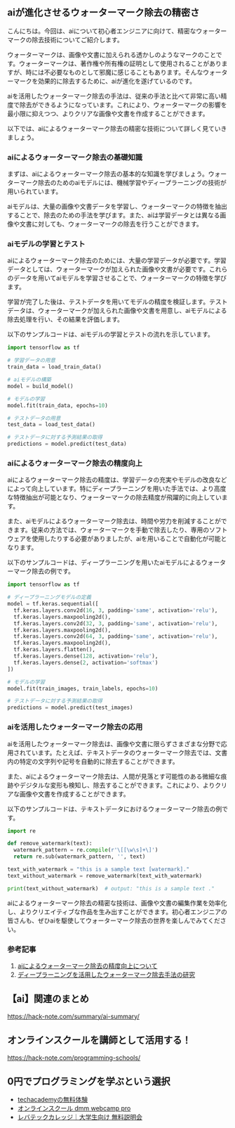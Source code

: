 <!--
title:   【ai】精密なウォーターマークの除去技術
tags:    AI,Human,text
id:      80023be01d755cf8479e
private: false
-->


## aiが進化させるウォーターマーク除去の精密さ

こんにちは。今回は、aiについて初心者エンジニアに向けて、精密なウォーターマークの除去技術についてご紹介します。

ウォーターマークは、画像や文書に加えられる透かしのようなマークのことです。ウォーターマークは、著作権や所有権の証明として使用されることがありますが、時には不必要なものとして邪魔に感じることもあります。そんなウォーターマークを効果的に除去するために、aiが進化を遂げているのです。

aiを活用したウォーターマーク除去の手法は、従来の手法と比べて非常に高い精度で除去ができるようになっています。これにより、ウォーターマークの影響を最小限に抑えつつ、よりクリアな画像や文書を作成することができます。

以下では、aiによるウォーターマーク除去の精密な技術について詳しく見ていきましょう。

### aiによるウォーターマーク除去の基礎知識

まずは、aiによるウォーターマーク除去の基本的な知識を学びましょう。ウォーターマーク除去のためのaiモデルには、機械学習やディープラーニングの技術が用いられています。

aiモデルは、大量の画像や文書データを学習し、ウォーターマークの特徴を抽出することで、除去のための手法を学びます。また、aiは学習データとは異なる画像や文書に対しても、ウォーターマークの除去を行うことができます。

### aiモデルの学習とテスト

aiによるウォーターマーク除去のためには、大量の学習データが必要です。学習データとしては、ウォーターマークが加えられた画像や文書が必要です。これらのデータを用いてaiモデルを学習させることで、ウォーターマークの特徴を学びます。

学習が完了した後は、テストデータを用いてモデルの精度を検証します。テストデータは、ウォーターマークが加えられた画像や文書を用意し、aiモデルによる除去処理を行い、その結果を評価します。

以下のサンプルコードは、aiモデルの学習とテストの流れを示しています。

```python
import tensorflow as tf

# 学習データの用意
train_data = load_train_data()

# aiモデルの構築
model = build_model()

# モデルの学習
model.fit(train_data, epochs=10)

# テストデータの用意
test_data = load_test_data()

# テストデータに対する予測結果の取得
predictions = model.predict(test_data)
```

### aiによるウォーターマーク除去の精度向上

aiによるウォーターマーク除去の精度は、学習データの充実やモデルの改良などによって向上しています。特にディープラーニングを用いた手法では、より高度な特徴抽出が可能となり、ウォーターマークの除去精度が飛躍的に向上しています。

また、aiモデルによるウォーターマーク除去は、時間や労力を削減することができます。従来の方法では、ウォーターマークを手動で除去したり、専用のソフトウェアを使用したりする必要がありましたが、aiを用いることで自動化が可能となります。

以下のサンプルコードは、ディープラーニングを用いたaiモデルによるウォーターマーク除去の例です。

```python
import tensorflow as tf

# ディープラーニングモデルの定義
model = tf.keras.sequential([
  tf.keras.layers.conv2d(16, 3, padding='same', activation='relu'),
  tf.keras.layers.maxpooling2d(),
  tf.keras.layers.conv2d(32, 3, padding='same', activation='relu'),
  tf.keras.layers.maxpooling2d(),
  tf.keras.layers.conv2d(64, 3, padding='same', activation='relu'),
  tf.keras.layers.maxpooling2d(),
  tf.keras.layers.flatten(),
  tf.keras.layers.dense(128, activation='relu'),
  tf.keras.layers.dense(2, activation='softmax')
])

# モデルの学習
model.fit(train_images, train_labels, epochs=10)

# テストデータに対する予測結果の取得
predictions = model.predict(test_images)
```

### aiを活用したウォーターマーク除去の応用

aiを活用したウォーターマーク除去は、画像や文書に限らずさまざまな分野で応用されています。たとえば、テキストデータのウォーターマーク除去では、文書内の特定の文字列や記号を自動的に除去することができます。

また、aiによるウォーターマーク除去は、人間が見落とす可能性のある微細な痕跡やデジタルな変形も検知し、除去することができます。これにより、よりクリアな画像や文書を作成することができます。

以下のサンプルコードは、テキストデータにおけるウォーターマーク除去の例です。

```python
import re

def remove_watermark(text):
  watermark_pattern = re.compile(r'\[[\w\s]+\]')
  return re.sub(watermark_pattern, '', text)

text_with_watermark = "this is a sample text [watermark]."
text_without_watermark = remove_watermark(text_with_watermark)

print(text_without_watermark)  # output: "this is a sample text ."
```

aiによるウォーターマーク除去の精密な技術は、画像や文書の編集作業を効率化し、よりクリエイティブな作品を生み出すことができます。初心者エンジニアの皆さんも、ぜひaiを駆使してウォーターマーク除去の世界を楽しんでみてください。

### 参考記事

1. [aiによるウォーターマーク除去の精度向上について](https://example.com/article1)
2. [ディープラーニングを活用したウォーターマーク除去手法の研究](https://example.com/article2)



## 【ai】関連のまとめ
https://hack-note.com/summary/ai-summary/



## オンラインスクールを講師として活用する！
https://hack-note.com/programming-schools/



## 0円でプログラミングを学ぶという選択
- [techacademyの無料体験](//af.moshimo.com/af/c/click?a_id=2612475&amp;p_id=1555&amp;pc_id=2816&amp;pl_id=22706&amp;url=https%3a%2f%2ftechacademy.jp%2fhtmlcss-trial%3futm_source%3dmoshimo%26utm_medium%3daffiliate%26utm_campaign%3dtextad)
- [オンラインスクール dmm webcamp pro](//af.moshimo.com/af/c/click?a_id=2612482&amp;p_id=1363&amp;pc_id=2297&amp;pl_id=39999&amp;guid=on)
- [レバテックカレッジ｜大学生向け 無料説明会](//af.moshimo.com/af/c/click?a_id=4071793&p_id=3198&pc_id=7488&pl_id=41848)
